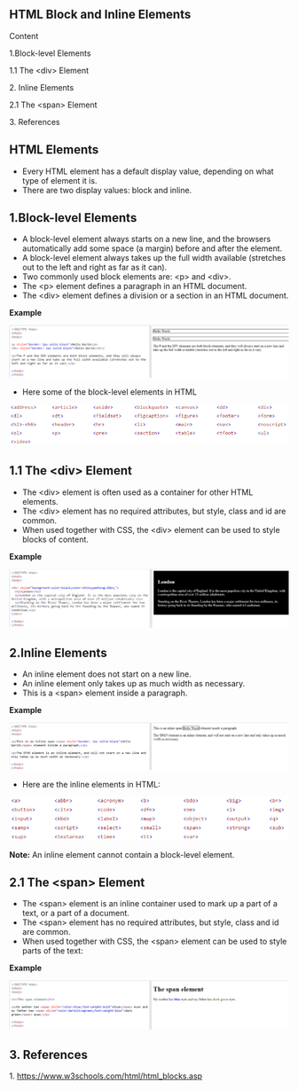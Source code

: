 ## HTML Block and Inline Elements

Content

1.Block-level Elements

1.1 The \<div\> Element

2\. Inline Elements

2.1 The \<span\> Element

3\. References

## HTML Elements

-   Every HTML element has a default display value, depending on what type of element it is.
-   There are two display values: block and inline.

## 1.Block-level Elements

-   A block-level element always starts on a new line, and the browsers automatically add some space (a margin) before and after the element.
-   A block-level element always takes up the full width available (stretches out to the left and right as far as it can).
-   Two commonly used block elements are: \<p\> and \<div\>.
-   The \<p\> element defines a paragraph in an HTML document.
-   The \<div\> element defines a division or a section in an HTML document.

**Example**

![](media/e3a6a34ed3fc80986452422e8fd51bac.png)

-   Here some of the block-level elements in HTML

![](media/fc4e3ca22033693cca835149a11309e9.png)

## 1.1 The \<div\> Element

-   The \<div\> element is often used as a container for other HTML elements.
-   The \<div\> element has no required attributes, but style, class and id are common.
-   When used together with CSS, the \<div\> element can be used to style blocks of content.

**Example**

![](media/47d9ecc416bb4b0300a0f2521bcd08a3.png)

## 2.Inline Elements

-   An inline element does not start on a new line.
-   An inline element only takes up as much width as necessary.
-   This is a \<span\> element inside a paragraph.

**Example**

![](media/1e25e9df9ac92b54ccbd7ce33a4bf851.png)

-   Here are the inline elements in HTML:

![](media/570c127758c94a397de34dd32c58f520.png)

**Note:** An inline element cannot contain a block-level element.

## 2.1 The \<span\> Element

-   The \<span\> element is an inline container used to mark up a part of a text, or a part of a document.
-   The \<span\> element has no required attributes, but style, class and id are common.
-   When used together with CSS, the \<span\> element can be used to style parts of the text:

**Example**

![](media/a15d3579c6850316e2ad49ee4704edd1.png)

## 3. References

1\. https://www.w3schools.com/html/html_blocks.asp
